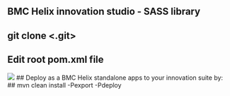 ## BMC Helix innovation studio - SASS library
## git clone <.git>
## Edit root pom.xml file
<img src="https://www.instagram.com/p/C1i--aCBUPUqpx7XDHY9blurPq8KEreC29iPkA0/?igsh=MzRlODBiNWFlZA==">
## Deploy as a BMC Helix standalone apps to your innovation suite by:
## mvn clean install -Pexport -Pdeploy
